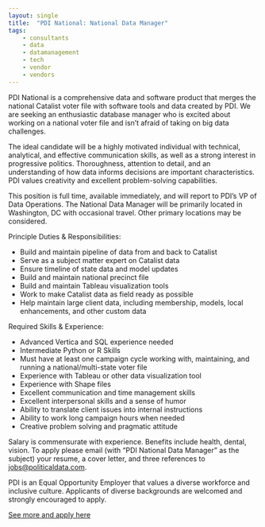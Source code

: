 ```yaml
---
layout: single
title:  "PDI National: National Data Manager"
tags: 
    - consultants
    - data
    - datamanagement
    - tech
    - vendor
    - vendors
---
```


PDI National is a comprehensive data and software product that merges the national Catalist voter file with software tools and data created by PDI. We are seeking an enthusiastic database manager who is excited about working on a national voter file and isn’t afraid of taking on big data challenges.

The ideal candidate will be a highly motivated individual with technical, analytical, and effective communication skills, as well as a strong interest in progressive politics. Thoroughness, attention to detail, and an understanding of how data informs decisions are important characteristics. PDI values creativity and excellent problem-solving capabilities.

This position is full time, available immediately, and will report to PDI’s VP of Data Operations. The National Data Manager will be primarily located in Washington, DC with occasional travel. Other primary locations may be considered.

Principle Duties & Responsibilities:
* Build and maintain pipeline of data from and back to Catalist
* Serve as a subject matter expert on Catalist data
* Ensure timeline of state data and model updates
* Build and maintain national precinct file
* Build and maintain Tableau visualization tools
* Work to make Catalist data as field ready as possible
* Help maintain large client data, including membership, models, local enhancements, and other custom data

Required Skills & Experience:
* Advanced Vertica and SQL experience needed
* Intermediate Python or R Skills
* Must have at least one campaign cycle working with, maintaining, and running a national/multi-state voter file
* Experience with Tableau or other data visualization tool
* Experience with Shape files
* Excellent communication and time management skills
* Excellent interpersonal skills and a sense of humor
* Ability to translate client issues into internal instructions
* Ability to work long campaign hours when needed
* Creative problem solving and pragmatic attitude

Salary is commensurate with experience. Benefits include health, dental, vision. To apply please email (with “PDI National Data Manager” as the subject) your resume, a cover letter, and three references to jobs@politicaldata.com.

PDI is an Equal Opportunity Employer that values a diverse workforce and inclusive culture. Applicants of diverse backgrounds are welcomed and strongly encouraged to apply.

[See more and apply here](https://drive.google.com/file/d/1UhWkFULZAc43b5dGqDM73WDFnNY3dOjC/view?usp=sharing)
